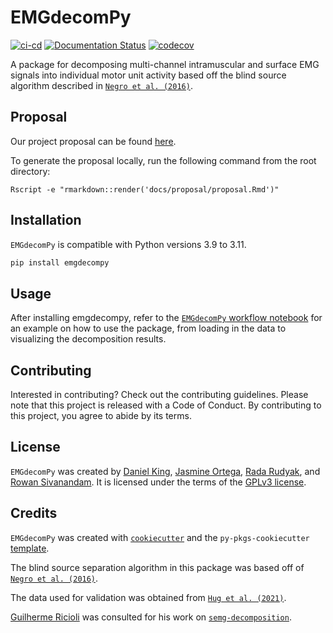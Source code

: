 # EMGdecomPy

[![ci-cd](https://github.com/UBC-SPL-MDS/emgdecompy/actions/workflows/ci-cd.yml/badge.svg)](https://github.com/UBC-SPL-MDS/emgdecompy/actions/workflows/ci-cd.yml)
[![Documentation Status](https://readthedocs.org/projects/emgdecompy/badge/?version=latest)](https://emgdecompy.readthedocs.io/en/latest/?badge=latest)
[![codecov](https://codecov.io/gh/UBC-SPL-MDS/emgdecompy/branch/main/graph/badge.svg?token=78ZU40UEOE)](https://codecov.io/gh/UBC-SPL-MDS/emgdecompy)

A package for decomposing multi-channel intramuscular and surface EMG signals into individual motor unit activity based off the blind source algorithm described in [`Negro et al. (2016)`](https://iopscience.iop.org/article/10.1088/1741-2560/13/2/026027/meta).

## Proposal

Our project proposal can be found [here](https://github.com/UBC-SPL-MDS/emg-decomPy/blob/main/docs/proposal/proposal.pdf).

To generate the proposal locally, run the following command from the root directory:

```Rscript -e "rmarkdown::render('docs/proposal/proposal.Rmd')"```

## Installation

`EMGdecomPy` is compatible with Python versions 3.9 to 3.11.

```bash
pip install emgdecompy
```

## Usage

After installing emgdecompy, refer to the [`EMGdecomPy` workflow notebook](https://github.com/UBC-SPL-MDS/EMGdecomPy/blob/main/notebooks/emgdecompy-worfklow.ipynb) for an example on how to use the package, from loading in the data to visualizing the decomposition results.

## Contributing

Interested in contributing? Check out the contributing guidelines. Please note that this project is released with a Code of Conduct. By contributing to this project, you agree to abide by its terms.

## License

`EMGdecomPy` was created by [Daniel King](github.com/danfke), [Jasmine Ortega](github.com/jasmineortega), [Rada Rudyak](github.com/Radascript), and [Rowan Sivanandam](github.com/Rowansiv). It is licensed under the terms of the [GPLv3 license](https://choosealicense.com/licenses/gpl-3.0/).

## Credits

`EMGdecomPy` was created with [`cookiecutter`](https://cookiecutter.readthedocs.io/en/latest/) and the `py-pkgs-cookiecutter` [template](https://github.com/py-pkgs/py-pkgs-cookiecutter).

The blind source separation algorithm in this package was based off of [`Negro et al. (2016)`](https://iopscience.iop.org/article/10.1088/1741-2560/13/2/026027/meta).

The data used for validation was obtained from [`Hug et al. (2021)`](https://figshare.com/articles/dataset/Analysis_of_motor_unit_spike_trains_estimated_from_high-density_surface_electromyography_is_highly_reliable_across_operators/13695937).

[Guilherme Ricioli](https://github.com/guilhermerc) was consulted for his work on [`semg-decomposition`](https://github.com/guilhermerc/semg-decomposition).
